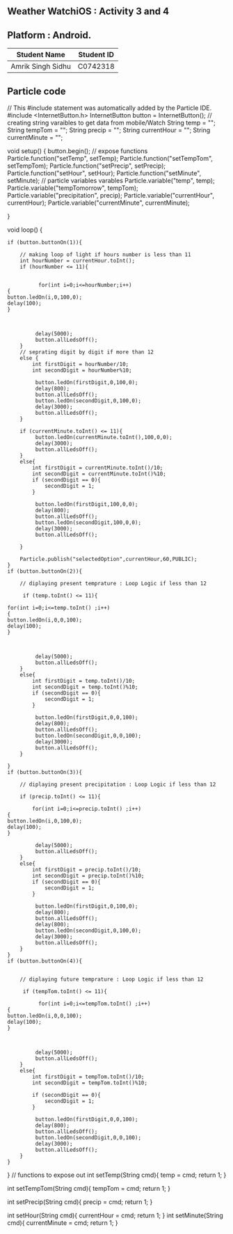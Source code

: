 ## Weather WatchiOS : Activity 3 and 4
## Platform : Android.

Student Name  | Student ID
------------- | -------------
Amrik Singh Sidhu  | C0742318

## Particle code

// This #include statement was automatically added by the Particle IDE.
#include <InternetButton.h>
InternetButton button = InternetButton();
// creating string varaibles to get data from mobile/Watch
String temp = "";
String tempTom = "";
String precip = "";
String currentHour = "";
String currentMinute = "";

void setup() {
    button.begin();
    // expose functions
    Particle.function("setTemp", setTemp);
    Particle.function("setTempTom", setTempTom);
    Particle.function("setPrecip", setPrecip);
    Particle.function("setHour", setHour);
    Particle.function("setMinute", setMinute);
    // particle variables varables
    Particle.variable("temp", temp);
    Particle.variable("tempTomorrow", tempTom);
    Particle.variable("precipitation", precip);
    Particle.variable("currentHour", currentHour);
    Particle.variable("currentMinute", currentMinute);

}

void loop() {
    
    if (button.buttonOn(1)){
        
        // making loop of light if hours number is less than 11
        int hourNumber = currentHour.toInt();
        if (hourNumber <= 11){
             
             
              for(int i=0;i<=hourNumber;i++)
    {
    button.ledOn(i,0,100,0);
    delay(100);
    }
             
             
             
             delay(5000);
             button.allLedsOff();
        }
        // seprating digit by digit if more than 12
        else {
            int firstDigit = hourNumber/10;
            int secondDigit = hourNumber%10;
            
             button.ledOn(firstDigit,0,100,0);
             delay(800);
             button.allLedsOff();
             button.ledOn(secondDigit,0,100,0);
             delay(3000);
             button.allLedsOff();
        }
        
        if (currentMinute.toInt() <= 11){
             button.ledOn(currentMinute.toInt(),100,0,0);
             delay(3000);
             button.allLedsOff();
        }
        else{
            int firstDigit = currentMinute.toInt()/10;
            int secondDigit = currentMinute.toInt()%10;
            if (secondDigit == 0){
                secondDigit = 1;
            }
            
             button.ledOn(firstDigit,100,0,0);
             delay(800);
             button.allLedsOff();
             button.ledOn(secondDigit,100,0,0);
             delay(3000);
             button.allLedsOff();
            
        }
        
        Particle.publish("selectedOption",currentHour,60,PUBLIC);
    }
    if (button.buttonOn(2)){
        
        // diplaying present temprature : Loop Logic if less than 12
        
         if (temp.toInt() <= 11){
             
    for(int i=0;i<=temp.toInt() ;i++)
    {
    button.ledOn(i,0,0,100);
    delay(100);
    }
             
             
             
             delay(5000);
             button.allLedsOff();
        }
        else{
            int firstDigit = temp.toInt()/10;
            int secondDigit = temp.toInt()%10;
            if (secondDigit == 0){
                secondDigit = 1;
            }
            
             button.ledOn(firstDigit,0,0,100);
             delay(800);
             button.allLedsOff();
             button.ledOn(secondDigit,0,0,100);
             delay(3000);
             button.allLedsOff();
        }
        
    }
    if (button.buttonOn(3)){
        
        // diplaying present precipitation : Loop Logic if less than 12
        
        if (precip.toInt() <= 11){
            
            for(int i=0;i<=precip.toInt() ;i++)
    {
    button.ledOn(i,0,100,0);
    delay(100);
    }
             
             delay(5000);
             button.allLedsOff();
        }
        else{
            int firstDigit = precip.toInt()/10;
            int secondDigit = precip.toInt()%10;
            if (secondDigit == 0){
                secondDigit = 1;
            }
            
             button.ledOn(firstDigit,0,100,0);
             delay(800);
             button.allLedsOff();
             delay(800);
             button.ledOn(secondDigit,0,100,0);
             delay(3000);
             button.allLedsOff();
        }
    }
    if (button.buttonOn(4)){
        
        
        // diplaying future temprature : Loop Logic if less than 12
        
         if (tempTom.toInt() <= 11){
             
              for(int i=0;i<=tempTom.toInt() ;i++)
    {
    button.ledOn(i,0,0,100);
    delay(100);
    }
             
             
             
             delay(5000);
             button.allLedsOff();
        }
        else{
            int firstDigit = tempTom.toInt()/10;
            int secondDigit = tempTom.toInt()%10;
            
            if (secondDigit == 0){
                secondDigit = 1;
            }
            
             button.ledOn(firstDigit,0,0,100);
             delay(800);
             button.allLedsOff();
             button.ledOn(secondDigit,0,0,100);
             delay(3000);
             button.allLedsOff();
        }
    }

}
// functions to expose out 
int setTemp(String cmd){
    temp = cmd;
    return 1;
}


int setTempTom(String cmd){
    tempTom = cmd;
    return 1;
}

int setPrecip(String cmd){
    precip = cmd;
    return 1;
}

int setHour(String cmd){
    currentHour = cmd;
    return 1;
}
int setMinute(String cmd){
    currentMinute = cmd;
    return 1;
}
